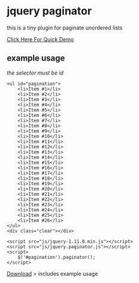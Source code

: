 # jquery paginator
this is a tiny plugin for paginate unordered lists

[Click Here For Quick Demo](http://asil.me/demo/jquery-paginator)

## example usage
*the selector must be id*

    <ul id="pagination">
        <li>İtem #1</li>
        <li>İtem #2</li>
        <li>İtem #3</li>
        <li>İtem #4</li>
        <li>İtem #5</li>
        <li>İtem #6</li>
        <li>İtem #7</li>
        <li>İtem #8</li>
        <li>İtem #9</li>
        <li>İtem #10</li>
        <li>İtem #11</li>
        <li>İtem #12</li>
        <li>İtem #13</li>
        <li>İtem #14</li>
        <li>İtem #15</li>
        <li>İtem #16</li>
        <li>İtem #17</li>
        <li>İtem #18</li>
        <li>İtem #19</li>
        <li>İtem #20</li>
        <li>İtem #21</li>
        <li>İtem #22</li>
        <li>İtem #23</li>
        <li>İtem #24</li>
        <li>İtem #25</li>
        <li>İtem #26</li>
    </ul>
    <div class="clear"></div>

    <script src="js/jquery-1.11.0.min.js"></script>
    <script src="js/jquery.paginator.js"></script>
    <script>
        $('#pagination').paginator();
    </script>

[Download](https://github.com/asilbalaban/jquery-paginator/archive/master.zip) > includes example usage